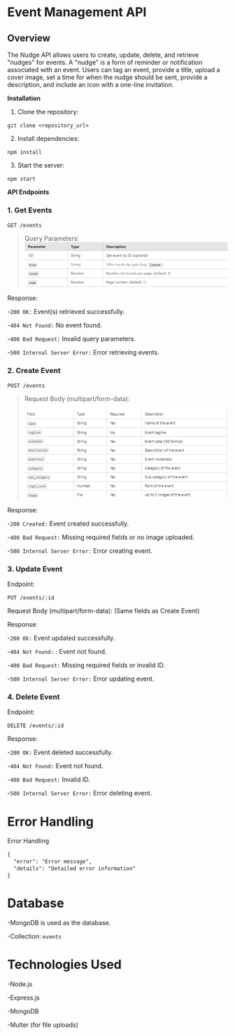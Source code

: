 # **Event Management API**

## Overview

The Nudge API allows users to create, update, delete, and retrieve "nudges" for events. A "nudge" is a form of reminder or notification associated with an event. Users can tag an event, provide a title, upload a cover image, set a time for when the nudge should be sent, provide a description, and include an icon with a one-line invitation.

**Installation**
1. Clone the repository:
```
git clone <repository_url>
```

2. Install dependencies:
```
npm install
```

3. Start the server:
```
npm start
```
**API Endpoints**
### 1. Get Events
```
GET /events
```

> Query Parameters:
![table 1](image.png)


Response:

-```200 OK:``` Event(s) retrieved successfully.

-```404 Not Found:``` No event found.

-```400 Bad Request:``` Invalid query parameters.

-```500 Internal Server Error:``` Error retrieving events.

### 2. Create Event
```
POST /events
```
> Request Body (multipart/form-data):
> 
> ![table 2](image-1.png)

Response:

-```200 Created:``` Event created successfully.

-```400 Bad Request:``` Missing required fields or no image uploaded.

-```500 Internal Server Error:``` Error creating event.

### 3. Update Event
Endpoint:
```
PUT /events/:id
```
Request Body (multipart/form-data): (Same fields as Create Event)

Response:

-```200 Ok:```  Event updated successfully.

-```404 Not Found:``` : Event not found.

-```400 Bad Request:``` Missing required fields or invalid ID.

-```500 Internal Server Error:``` Error updating event.

### 4. Delete Event
Endpoint:
```
DELETE /events/:id
```
Response:

-```200 OK:``` Event deleted successfully.

-```404 Not Found:``` Event not found.

-```400 Bad Request:``` Invalid ID.

-```500 Internal Server Error:``` Error deleting event.

# Error Handling
Error Handling
```
{
  "error": "Error message",
  "details": "Detailed error information"
}
```

# Database
-MongoDB is used as the database.

-Collection: ```events```

# Technologies Used
-Node.js

-Express.js

-MongoDB

-Multer (for file uploads)








